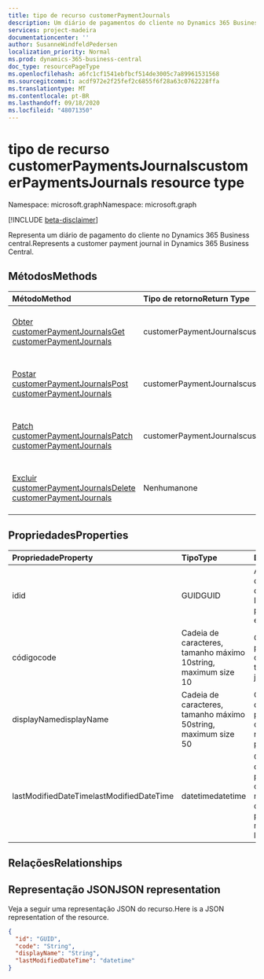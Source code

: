 ```yaml
---
title: tipo de recurso customerPaymentJournals
description: Um diário de pagamentos do cliente no Dynamics 365 Business central.
services: project-madeira
documentationcenter: ''
author: SusanneWindfeldPedersen
localization_priority: Normal
ms.prod: dynamics-365-business-central
doc_type: resourcePageType
ms.openlocfilehash: a6fc1cf1541ebfbcf514de3005c7a89961531568
ms.sourcegitcommit: acdf972e2f25fef2c6855f6f28a63c0762228ffa
ms.translationtype: MT
ms.contentlocale: pt-BR
ms.lasthandoff: 09/18/2020
ms.locfileid: "48071350"
---
```

# <a name="customerpaymentsjournals-resource-type"></a><span data-ttu-id="7fc66-103">tipo de recurso customerPaymentsJournals</span><span class="sxs-lookup"><span data-stu-id="7fc66-103">customerPaymentsJournals resource type</span></span>

<span data-ttu-id="7fc66-104">Namespace: microsoft.graph</span><span class="sxs-lookup"><span data-stu-id="7fc66-104">Namespace: microsoft.graph</span></span>

[!INCLUDE [beta-disclaimer](../../includes/beta-disclaimer.md)]

<span data-ttu-id="7fc66-105">Representa um diário de pagamento do cliente no Dynamics 365 Business central.</span><span class="sxs-lookup"><span data-stu-id="7fc66-105">Represents a customer payment journal in Dynamics 365 Business Central.</span></span>

## <a name="methods"></a><span data-ttu-id="7fc66-106">Métodos</span><span class="sxs-lookup"><span data-stu-id="7fc66-106">Methods</span></span>

| <span data-ttu-id="7fc66-107">Método</span><span class="sxs-lookup"><span data-stu-id="7fc66-107">Method</span></span>               | <span data-ttu-id="7fc66-108">Tipo de retorno</span><span class="sxs-lookup"><span data-stu-id="7fc66-108">Return Type</span></span>             |<span data-ttu-id="7fc66-109">Descrição</span><span class="sxs-lookup"><span data-stu-id="7fc66-109">Description</span></span>                      |
|:---------------------|:------------------------|:--------------------------------|
|[<span data-ttu-id="7fc66-110">Obter customerPaymentJournals</span><span class="sxs-lookup"><span data-stu-id="7fc66-110">Get customerPaymentJournals</span></span>](../api/dynamics-customerpaymentsjournal-get.md)      |<span data-ttu-id="7fc66-111">customerPaymentJournals</span><span class="sxs-lookup"><span data-stu-id="7fc66-111">customerPaymentJournals</span></span>|<span data-ttu-id="7fc66-112">Obtém um diário de pagamentos do cliente.</span><span class="sxs-lookup"><span data-stu-id="7fc66-112">Gets a customer payment journal.</span></span>   |
|[<span data-ttu-id="7fc66-113">Postar customerPaymentJournals</span><span class="sxs-lookup"><span data-stu-id="7fc66-113">Post customerPaymentJournals</span></span>](../api/dynamics-create-customerpaymentsjournal.md)  |<span data-ttu-id="7fc66-114">customerPaymentJournals</span><span class="sxs-lookup"><span data-stu-id="7fc66-114">customerPaymentJournals</span></span>|<span data-ttu-id="7fc66-115">Cria um diário de pagamentos do cliente.</span><span class="sxs-lookup"><span data-stu-id="7fc66-115">Creates a customer payment journal.</span></span>|
|[<span data-ttu-id="7fc66-116">Patch customerPaymentJournals</span><span class="sxs-lookup"><span data-stu-id="7fc66-116">Patch customerPaymentJournals</span></span>](../api/dynamics-customerpaymentsjournal-update.md) |<span data-ttu-id="7fc66-117">customerPaymentJournals</span><span class="sxs-lookup"><span data-stu-id="7fc66-117">customerPaymentJournals</span></span>|<span data-ttu-id="7fc66-118">Atualiza um diário de pagamento do cliente.</span><span class="sxs-lookup"><span data-stu-id="7fc66-118">Updates a customer payment journal.</span></span>|
|[<span data-ttu-id="7fc66-119">Excluir customerPaymentJournals</span><span class="sxs-lookup"><span data-stu-id="7fc66-119">Delete customerPaymentJournals</span></span>](../api/dynamics-customerpaymentsjournal-delete.md)|<span data-ttu-id="7fc66-120">Nenhuma</span><span class="sxs-lookup"><span data-stu-id="7fc66-120">none</span></span>                     |<span data-ttu-id="7fc66-121">Exclui um diário de pagamento do cliente.</span><span class="sxs-lookup"><span data-stu-id="7fc66-121">Deletes a customer payment journal.</span></span>|

## <a name="properties"></a><span data-ttu-id="7fc66-122">Propriedades</span><span class="sxs-lookup"><span data-stu-id="7fc66-122">Properties</span></span>
| <span data-ttu-id="7fc66-123">Propriedade</span><span class="sxs-lookup"><span data-stu-id="7fc66-123">Property</span></span>           | <span data-ttu-id="7fc66-124">Tipo</span><span class="sxs-lookup"><span data-stu-id="7fc66-124">Type</span></span>                  |<span data-ttu-id="7fc66-125">Descrição</span><span class="sxs-lookup"><span data-stu-id="7fc66-125">Description</span></span>                                                             |
|:-------------------|:----------------------|:-----------------------------------------------------------------------|
|<span data-ttu-id="7fc66-126">id</span><span class="sxs-lookup"><span data-stu-id="7fc66-126">id</span></span>                  |<span data-ttu-id="7fc66-127">GUID</span><span class="sxs-lookup"><span data-stu-id="7fc66-127">GUID</span></span>                   |<span data-ttu-id="7fc66-128">A ID exclusiva do diário de pagamento do cliente.</span><span class="sxs-lookup"><span data-stu-id="7fc66-128">The unique ID of the customer payment journal.</span></span> <span data-ttu-id="7fc66-129">Não editável.</span><span class="sxs-lookup"><span data-stu-id="7fc66-129">Non-editable.</span></span>           |
|<span data-ttu-id="7fc66-130">código</span><span class="sxs-lookup"><span data-stu-id="7fc66-130">code</span></span>                |<span data-ttu-id="7fc66-131">Cadeia de caracteres, tamanho máximo 10</span><span class="sxs-lookup"><span data-stu-id="7fc66-131">string, maximum size 10</span></span>| <span data-ttu-id="7fc66-132">O código do diário de pagamento do cliente.</span><span class="sxs-lookup"><span data-stu-id="7fc66-132">The code of the customer payment journal.</span></span>                             |
|<span data-ttu-id="7fc66-133">displayName</span><span class="sxs-lookup"><span data-stu-id="7fc66-133">displayName</span></span>         |<span data-ttu-id="7fc66-134">Cadeia de caracteres, tamanho máximo 50</span><span class="sxs-lookup"><span data-stu-id="7fc66-134">string, maximum size 50</span></span>| <span data-ttu-id="7fc66-135">O nome de exibição do diário de pagamentos do cliente.</span><span class="sxs-lookup"><span data-stu-id="7fc66-135">The display name of the customer payment journal.</span></span>                     |
|<span data-ttu-id="7fc66-136">lastModifiedDateTime</span><span class="sxs-lookup"><span data-stu-id="7fc66-136">lastModifiedDateTime</span></span>|<span data-ttu-id="7fc66-137">datetime</span><span class="sxs-lookup"><span data-stu-id="7fc66-137">datetime</span></span>               |<span data-ttu-id="7fc66-138">O último DateTime que o diário de pagamentos do cliente foi modificado.</span><span class="sxs-lookup"><span data-stu-id="7fc66-138">The last datetime the customer payment journal was modified.</span></span> <span data-ttu-id="7fc66-139">Somente leitura.</span><span class="sxs-lookup"><span data-stu-id="7fc66-139">Read-Only.</span></span>|

## <a name="relationships"></a><span data-ttu-id="7fc66-140">Relações</span><span class="sxs-lookup"><span data-stu-id="7fc66-140">Relationships</span></span>

## <a name="json-representation"></a><span data-ttu-id="7fc66-141">Representação JSON</span><span class="sxs-lookup"><span data-stu-id="7fc66-141">JSON representation</span></span>

<span data-ttu-id="7fc66-142">Veja a seguir uma representação JSON do recurso.</span><span class="sxs-lookup"><span data-stu-id="7fc66-142">Here is a JSON representation of the resource.</span></span>


```json
{
  "id": "GUID",
  "code": "String",
  "displayName": "String",
  "lastModifiedDateTime": "datetime"
}
```



